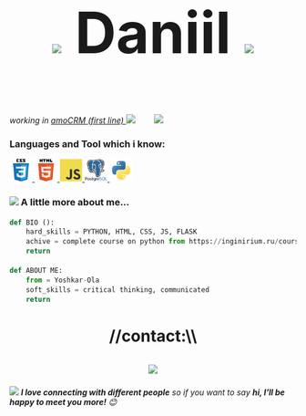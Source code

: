 <h2 align='center' style='font-size: 100px;'><img src="https://emojis.slackmojis.com/emojis/images/1531849430/4246/blob-sunglasses.gif?1531849430" width="30"/> Daniil <img src="https://media.giphy.com/media/12oufCB0MyZ1Go/giphy.gif" width="55"></h2>
<img align='right' src="https://media.tenor.com/1cL5fzcjpaQAAAAd/laptop.gif" width="250">
<p><em>working in <a href="https://www.amocrm.ru/">amoCRM (first line)
</a><img src="https://media.giphy.com/media/WUlplcMpOCEmTGBtBW/giphy.gif" width="30"> 
</em></p>

<h3 align="left">Languages and Tool which i know:</h3>
<a href="https://www.w3schools.com/css/" target="_blank"> <img src="https://raw.githubusercontent.com/devicons/devicon/master/icons/css3/css3-original-wordmark.svg" alt="css3" width="40" height="40"/> </a> <a href="https://html-doc.vercel.app/" target="_blank"> <img src="https://raw.githubusercontent.com/devicons/devicon/master/icons/html5/html5-original-wordmark.svg" alt="html5" width="40" height="40"/> <a href="https://js-documentation.netlify.app/" target="_blank"> <img src="https://raw.githubusercontent.com/devicons/devicon/master/icons/javascript/javascript-original.svg" alt="javascript" width="40" height="40"/> </a> <a href="https://www.postgresql.org" target="_blank"> <img src="https://raw.githubusercontent.com/devicons/devicon/master/icons/postgresql/postgresql-original-wordmark.svg" alt="postgresql" width="40" height="40"/> </a> <a href="https://www.python.org" target="_blank"> <img src="https://raw.githubusercontent.com/devicons/devicon/master/icons/python/python-original.svg" alt="python" width="40" height="40"/> </a>

### <img src="https://media.giphy.com/media/VgCDAzcKvsR6OM0uWg/giphy.gif" width="50"> A little more about me...  

```python
def BIO ():
    hard_skills = PYTHON, HTML, CSS, JS, FLASK
    achive = complete course on python from https://inginirium.ru/courses/
    return

def ABOUT ME:
    from = Yoshkar-Ola
    soft_skills = critical thinking, communicated
    return
```
<h1 align='center'>//contact:\\</h1>
<h2 align="center"><a href="https://t.me/NomikLover"><img width="50" src="https://www.svgrepo.com/show/452115/telegram.svg"></a>
</h2>

<img src="https://media.giphy.com/media/LnQjpWaON8nhr21vNW/giphy.gif" width="60"> <em><b>I love connecting with different people</b> so if you want to say <b>hi, I'll be happy to meet you more!</b> 😊</em>

